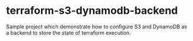 # terraform-s3-dynamodb-backend
Sample project which demonstrate how to configure S3 and DynamoDB as a backend to store the state of terraform execution.
